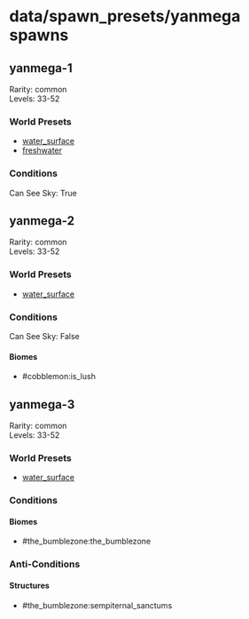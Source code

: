 # data/spawn_presets/yanmega spawns  
  
## yanmega-1  
Rarity: common  
Levels: 33-52  
  
### World Presets  
* [water_surface](data/spawn_data/water_surface.md)  
* [freshwater](data/spawn_data/freshwater.md)  
  
### Conditions  
Can See Sky: True  
  
## yanmega-2  
Rarity: common  
Levels: 33-52  
  
### World Presets  
* [water_surface](data/spawn_data/water_surface.md)  
  
### Conditions  
Can See Sky: False  
  
#### Biomes  
  * #cobblemon:is_lush
  
  
## yanmega-3  
Rarity: common  
Levels: 33-52  
  
### World Presets  
* [water_surface](data/spawn_data/water_surface.md)  
  
### Conditions  
  
#### Biomes  
  * #the_bumblezone:the_bumblezone
  
  
### Anti-Conditions  
  
#### Structures  
  * #the_bumblezone:sempiternal_sanctums
  
